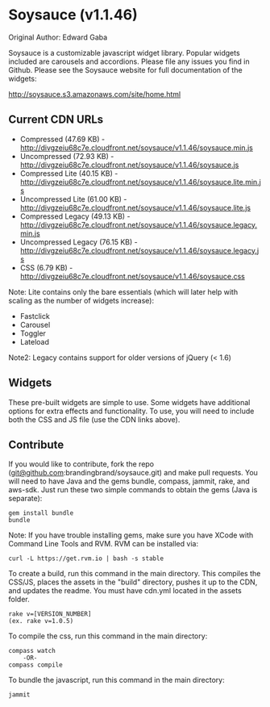 # Soysauce (v1.1.46)
Original Author: Edward Gaba

Soysauce is a customizable javascript widget library. Popular widgets included are carousels and accordions. Please file any issues you find in Github. Please see the Soysauce website for full documentation of the widgets:

http://soysauce.s3.amazonaws.com/site/home.html

## Current CDN URLs
* Compressed (47.69 KB) - http://divgzeiu68c7e.cloudfront.net/soysauce/v1.1.46/soysauce.min.js
* Uncompressed (72.93 KB) - http://divgzeiu68c7e.cloudfront.net/soysauce/v1.1.46/soysauce.js
* Compressed Lite (40.15 KB) - http://divgzeiu68c7e.cloudfront.net/soysauce/v1.1.46/soysauce.lite.min.js
* Uncompressed Lite (61.00 KB) - http://divgzeiu68c7e.cloudfront.net/soysauce/v1.1.46/soysauce.lite.js
* Compressed Legacy (49.13 KB) - http://divgzeiu68c7e.cloudfront.net/soysauce/v1.1.46/soysauce.legacy.min.js
* Uncompressed Legacy (76.15 KB) - http://divgzeiu68c7e.cloudfront.net/soysauce/v1.1.46/soysauce.legacy.js
* CSS (6.79 KB) - http://divgzeiu68c7e.cloudfront.net/soysauce/v1.1.46/soysauce.css

Note: Lite contains only the bare essentials (which will later help with scaling as the number of widgets increase):
* Fastclick
* Carousel
* Toggler
* Lateload

Note2: Legacy contains support for older versions of jQuery (< 1.6)

## Widgets
These pre-built widgets are simple to use. Some widgets have additional options for extra effects and functionality. To use, you will need to include both the CSS and JS file (use the CDN links above).

## Contribute
If you would like to contribute, fork the repo (git@github.com:brandingbrand/soysauce.git) and make pull requests. You will need to have Java and the gems bundle, compass, jammit, rake, and aws-sdk. Just run these two simple commands to obtain the gems (Java is separate):

	gem install bundle
	bundle

Note: If you have trouble installing gems, make sure you have XCode with Command Line Tools and RVM. RVM can be installed via:

	curl -L https://get.rvm.io | bash -s stable

To create a build, run this command in the main directory. This compiles the CSS/JS, places the assets in the "build" directory, pushes it up to the CDN, and updates the readme. You must have cdn.yml located in the assets folder.

	rake v=[VERSION_NUMBER]
	(ex. rake v=1.0.5)

To compile the css, run this command in the main directory:

	compass watch
		-OR-
	compass compile

To bundle the javascript, run this command in the main directory:

	jammit
